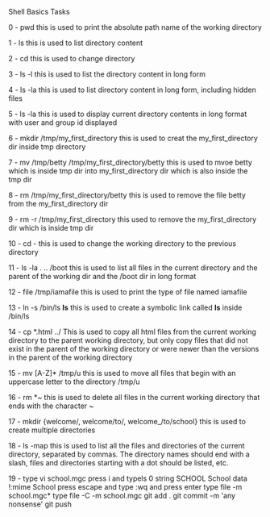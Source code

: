 Shell Basics Tasks

0 - pwd     this is used to print the absolute path name of the working directory

1 - ls      this is used to list directory content

2 - cd      this is used to change directory

3 - ls -l   this is used to list the directory content in long form

4 - ls -la  this is used to list directory content in long form, including hidden files

5 - ls -la  this is used to display current directory contents in long format with user and group id displayed

6 - mkdir /tmp/my_first_directory   this is used to creat the my_first_directory dir inside tmp directory

7 - mv /tmp/betty /tmp/my_first_directory/betty   this is used to mvoe betty which is inside tmp dir into my_first_directory dir which is also inside the tmp dir

8 - rm /tmp/my_first_directory/betty    this is used to remove the file betty from the my_first_directory dir

9 - rm -r /tmp/my_first_directory     this used to remove the my_first_directory dir which is inside tmp dir

10 - cd -     this is used to change the working directory to the previous directory

11 - ls -la . .. /boot    this is used to list all files in the current directory and the parent of the working dir and the /boot dir in long format

12 - file /tmp/iamafile   this is used to print the type of file named iamafile

13 - ln -s /bin/ls __ls__     this is used to create a symbolic link called __ls__ inside /bin/ls

14 - cp *.html ../            This is used to copy all html files from the current working directory to the parent working directory, but only copy files that did not exist in the parent of the working directory or were newer than the versions in the parent of the working directory

15 - mv [A-Z]* /tmp/u         this is used to move all files that begin with an uppercase letter to the directory /tmp/u

16 - rm *~                    this is used to delete all files in the current working directory that ends with the character ~

17 - mkdir {welcome/, welcome/to/, welcome_/to/school}  this is used to create multiple directories

18 - ls -map    this is used to list all the files and directories of the current directory, separated by commas. The directory names should end with a slash, files and directories starting with a dot should be listed, etc.

19 - type vi school.mgc
press i
and typels
0 string SCHOOL School data
!:mime School
press escape and type :wq and press enter
type file -m school.mgc*
type file -C -m school.mgc
git add .
git commit -m 'any nonsense'
git push
